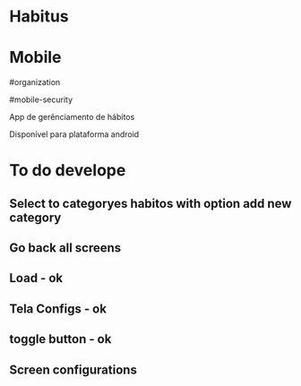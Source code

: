 


# Habitus

# Mobile 

#organization

#mobile-security

App de gerênciamento de hábitos

Disponível para plataforma android

# To do develope

## Select to categoryes habitos with option add new category

## Go back all screens
## Load - ok

## Tela Configs - ok

## toggle button - ok 

## Screen configurations
